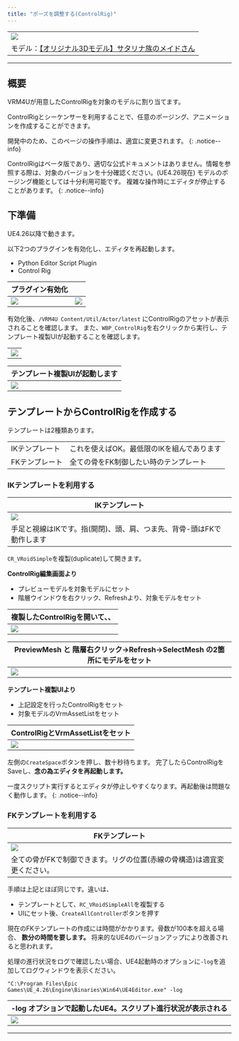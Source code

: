 ```yaml
---
title: "ポーズを調整する(ControlRig)"
---
```


||
|-|
|[![](./assets/images/small/06a_top.png)](../assets/images/06a_top.png)|
|モデル：[【オリジナル3Dモデル】サタリナ族のメイドさん](https://booth.pm/ja/items/2589069)|

----
## 概要

VRM4Uが用意したControlRigを対象のモデルに割り当てます。

ControlRigとシーケンサーを利用することで、任意のポージング、アニメーションを作成することができます。

開発中のため、このページの操作手順は、適宜に変更されます。
{: .notice--info}

ControlRigはベータ版であり、適切な公式ドキュメントはありません。情報を参照する際は、対象のバージョンを十分確認ください。(UE4.26現在)
モデルのポージング機能としては十分利用可能です。
複雑な操作時にエディタが停止することがあります。
{: .notice--info}

## 下準備

UE4.26以降で動きます。

以下2つのプラグインを有効化し、エディタを再起動します。
 - Python Editor Script Plugin
 - Control Rig

|プラグイン有効化||
|-|-|
|[![](./assets/images/small/06a_p1.png)](../assets/images/06a_p1.png)|[![](./assets/images/small/06a_p2.png)](../assets/images/06a_p2.png)|


有効化後、`/VRM4U Content/Util/Actor/latest` にControlRigのアセットが表示されることを確認します。
また、`WBP_ControlRig`を右クリックから実行し、テンプレート複製UIが起動することを確認します。

||
|-|
|[![](./assets/images/small/06a_ui1.png)](../assets/images/06a_ui1.png)|

|テンプレート複製UIが起動します|
|-|
|[![](./assets/images/small/06a_ui2.png)](../assets/images/06a_ui2.png)|



## テンプレートからControlRigを作成する

テンプレートは2種類あります。

|||
|-|-|
|IKテンプレート|これを使えばOK。最低限のIKを組んであります|
|FKテンプレート|全ての骨をFK制御したい時のテンプレート|

### IKテンプレートを利用する

|IKテンプレート|
|-|
|[![](./assets/images/small/06a_rig.png)](../assets/images/06a_rig.png)|
|手足と視線はIKです。指(開閉)、頭、肩、つま先、背骨-頭はFKで動作します|

`CR_VRoidSimple`を複製(duplicate)して開きます。
 
**ControlRig編集画面より**
 - プレビューモデルを対象モデルにセット
 - 階層ウインドウを右クリック、Refreshより、対象モデルをセット

|複製したControlRigを開いて、、|
|-|
|[![](./assets/images/small/06a_copy0.png)](../assets/images/06a_copy0.png)|


|PreviewMesh と 階層右クリック->Refresh->SelectMesh の2箇所にモデルをセット|
|-|
|[![](./assets/images/small/06a_copy1.png)](../assets/images/06a_copy1.png)|


**テンプレート複製UIより**
 - 上記設定を行ったControlRigをセット
 - 対象モデルのVrmAssetListをセット

|ControlRigとVrmAssetListをセット|
|-|
|[![](./assets/images/small/06a_copy2.png)](../assets/images/06a_copy2.png)|

左側の`CreateSpace`ボタンを押し、数十秒待ちます。
完了したらControlRigをSaveし、**念の為エディタを再起動します。**

一度スクリプト実行するとエディタが停止しやすくなります。再起動後は問題なく動作します。
{: .notice--info}

### FKテンプレートを利用する

|FKテンプレート|
|-|
|[![](./assets/images/small/06a_fk.png)](../assets/images/06a_fk.png)|
|全ての骨がFKで制御できます。リグの位置(赤線の骨構造)は適宜変更ください。|


手順は上記とほぼ同じです。違いは、
 - テンプレートとして、`RC_VRoidSimpleAll`を複製する
 - UIにセット後、`CreateAllController`ボタンを押す

現在のFKテンプレートの作成には時間がかかります。骨数が100本を超える場合、 **数分の時間を要します。** 将来的なUE4のバージョンアップにより改善されると思われます。

処理の進行状況をログで確認したい場合、UE4起動時のオプションに`-log`を追加してログウィンドウを表示ください。

```
"C:\Program Files\Epic Games\UE_4.26\Engine\Binaries\Win64\UE4Editor.exe" -log
```

|-log オプションで起動したUE4。スクリプト進行状況が表示される|
|-|
|[![](./assets/images/small/06a_log.png)](../assets/images/06a_log.png)|


----
